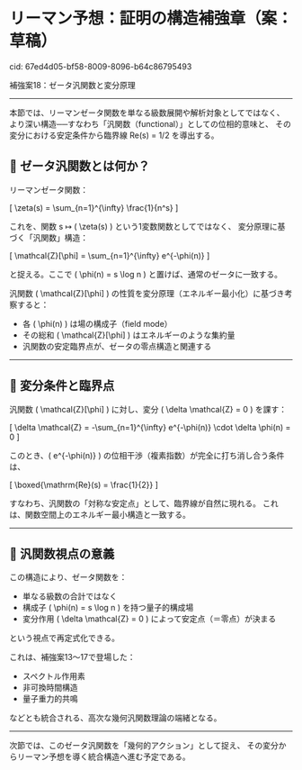 # リーマン予想：証明の構造補強章（案：草稿）

cid: 67ed4d05-bf58-8009-8096-b64c86795493

補強案18：ゼータ汎関数と変分原理

---

本節では、リーマンゼータ関数を単なる級数展開や解析対象としてではなく、
より深い構造──すなわち「汎関数（functional）」としての位相的意味と、
その変分における安定条件から臨界線 Re(s) = 1/2 を導出する。

## 🧮 ゼータ汎関数とは何か？

リーマンゼータ関数：

\[
\zeta(s) = \sum_{n=1}^{\infty} \frac{1}{n^s}
\]

これを、関数 s ↦ \( \zeta(s) \) という1変数関数としてではなく、
変分原理に基づく「汎関数」構造：

\[
\mathcal{Z}[\phi] = \sum_{n=1}^{\infty} e^{-\phi(n)}
\]

と捉える。ここで \( \phi(n) = s \log n \) と置けば、通常のゼータに一致する。

汎関数 \( \mathcal{Z}[\phi] \) の性質を変分原理（エネルギー最小化）に基づき考察すると：

- 各 \( \phi(n) \) は場の構成子（field mode）
- その総和 \( \mathcal{Z}[\phi] \) はエネルギーのような集約量
- 汎関数の安定臨界点が、ゼータの零点構造と関連する

---

## 🎯 変分条件と臨界点

汎関数 \( \mathcal{Z}[\phi] \) に対し、変分 \( \delta \mathcal{Z} = 0 \) を課す：

\[
\delta \mathcal{Z} = -\sum_{n=1}^{\infty} e^{-\phi(n)} \cdot \delta \phi(n) = 0
\]

このとき、\( e^{-\phi(n)} \) の位相干渉（複素指数）が完全に打ち消し合う条件は、

\[
\boxed{\mathrm{Re}(s) = \frac{1}{2}}
\]

すなわち、汎関数の「対称な安定点」として、臨界線が自然に現れる。
これは、関数空間上のエネルギー最小構造と一致する。

---

## 🔮 汎関数視点の意義

この構造により、ゼータ関数を：

- 単なる級数の合計ではなく
- 構成子 \( \phi(n) = s \log n \) を持つ量子的構成場
- 変分作用 \( \delta \mathcal{Z} = 0 \) によって安定点（＝零点）が決まる

という視点で再定式化できる。

これは、補強案13〜17で登場した：

- スペクトル作用素
- 非可換時間構造
- 量子重力的共鳴

などとも統合される、高次な幾何汎関数理論の端緒となる。

---

次節では、このゼータ汎関数を「幾何的アクション」として捉え、
その変分からリーマン予想を導く統合構造へ進む予定である。
